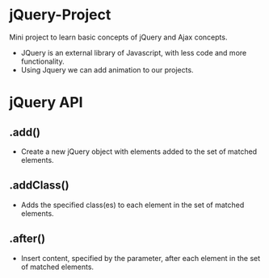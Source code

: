 # jQuery-Project
Mini project to learn basic concepts of jQuery and Ajax concepts.
 * JQuery is an external library of Javascript, with less code and more functionality.
 * Using Jquery we can add animation to our projects.

# jQuery API
## .add() 
* Create a new jQuery object with elements added to the set of matched elements.
## .addClass()
* Adds the specified class(es) to each element in the set of matched elements.
## .after()
* Insert content, specified by the parameter, after each element in the set of matched elements.
## 
